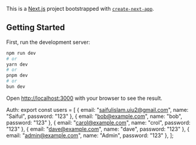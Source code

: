 This is a [Next.js](https://nextjs.org) project bootstrapped with [`create-next-app`](https://nextjs.org/docs/app/api-reference/cli/create-next-app).

## Getting Started

First, run the development server:

```bash
npm run dev
# or
yarn dev
# or
pnpm dev
# or
bun dev
```

Open [http://localhost:3000](http://localhost:3000) with your browser to see the result.

Auth:
export const users = [
  { email: "saifulislam.uiu2@gmail.com", name: "Saiful", password: "123" },
  { email: "bob@example.com", name: "bob", password: "123" },
  { email: "carol@example.com", name: "crol", password: "123" },
  { email: "dave@example.com", name: "dave", password: "123" },
  { email: "admin@example.com", name: "Admin", password: "123" },
];

